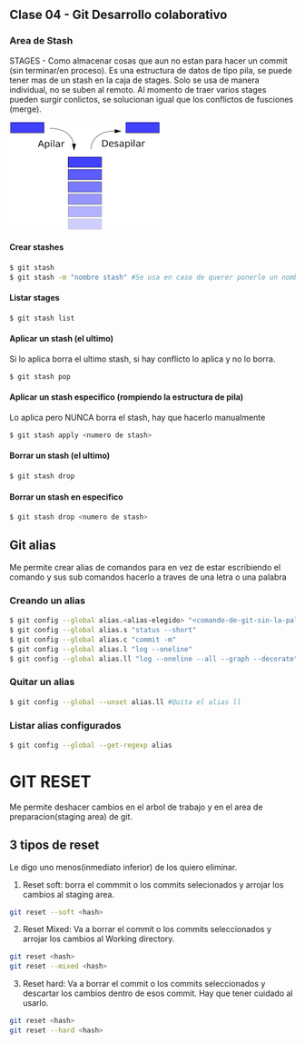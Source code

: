 ## Clase 04 - Git Desarrollo colaborativo

### Area de Stash

STAGES - Como almacenar cosas que aun no estan para hacer un commit (sin terminar/en proceso). Es una estructura de datos de tipo pila, se puede tener mas de un stash en la caja de stages. Solo se usa de manera individual, no se suben al remoto. Al momento de traer varios stages pueden surgir conlictos, se solucionan igual que los conflictos de fusciones (merge).

![estructura-pila](_ref/estructurapila.png)

#### Crear stashes 

```sh
$ git stash
$ git stash -m "nombre stash" #Se usa en caso de querer ponerle un nombre para identificarlo
```

#### Listar stages

```sh
$ git stash list
```

#### Aplicar un stash (el ultimo)
Si lo aplica borra el ultimo stash, si hay conflicto lo aplica y no lo borra.

```sh
$ git stash pop
```
#### Aplicar un stash especifico (rompiendo la estructura de pila)
Lo aplica pero NUNCA borra el stash, hay que hacerlo manualmente

```sh
$ git stash apply <numero de stash>
```

#### Borrar un stash (el ultimo)

```sh
$ git stash drop
```

#### Borrar un stash en especifico

```sh
$ git stash drop <numero de stash>
```

## Git alias
Me permite crear alias de comandos para en vez de estar escribiendo el comando y sus sub comandos hacerlo a traves de una letra o una palabra

### Creando un alias

```sh
$ git config --global alias.<alias-elegido> "<comando-de-git-sin-la-palabra-git>"
$ git config --global alias.s "status --short"
$ git config --global alias.c "commit -m"
$ git config --global alias.l "log --oneline"
$ git config --global alias.ll "log --oneline --all --graph --decorate"
```

### Quitar un alias

```sh
$ git config --global --unset alias.ll #Quita el alias ll
```

### Listar alias configurados

```sh
$ git config --global --get-regexp alias
```

# GIT RESET
Me permite deshacer cambios en el arbol de trabajo y en el area de preparacion(staging area) de git.

## 3 tipos de reset

Le digo uno menos(inmediato inferior) de los quiero eliminar.

1. Reset soft: borra el commmit o los commits selecionados y arrojar los cambios al staging area. 

```sh
git reset --soft <hash>
```

2. Reset Mixed: Va a borrar el commit o los commits seleccionados y arrojar los cambios al Working directory.

```sh
git reset <hash>
git reset --mixed <hash>
```

3. Reset hard: Va a borrar el commit o los commits seleccionados y descartar los cambios dentro de esos commit. Hay que tener cuidado al usarlo.

```sh
git reset <hash>
git reset --hard <hash>
```